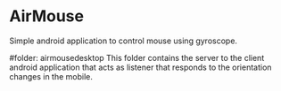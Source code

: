 # AirMouse
Simple android application to control mouse using gyroscope.

#folder: airmousedesktop
This folder contains the server to the client android application that acts as listener that responds to the orientation changes in the mobile. 
